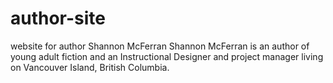 # author-site
website for author Shannon McFerran
Shannon McFerran is an author of young adult fiction and an Instructional Designer and project manager living on Vancouver Island, British Columbia. 
